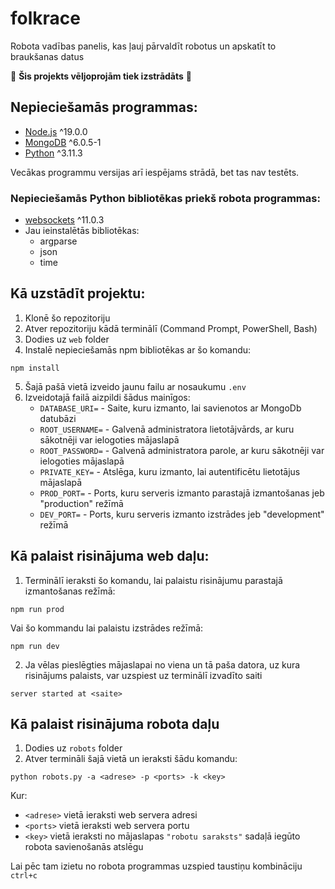 # folkrace

Robota vadības panelis, kas ļauj pārvaldīt robotus un apskatīt to braukšanas datus

🚧 __Šis projekts vēljoprojām tiek izstrādāts__ 🚧

## Nepieciešamās programmas:
- [Node.js](https://nodejs.org/en) ^19.0.0
- [MongoDB](https://www.mongodb.com/) ^6.0.5-1
- [Python](https://www.python.org/) ^3.11.3

Vecākas programmu versijas arī iespējams strādā, bet tas nav testēts.

### Nepieciešamās Python bibliotēkas priekš robota programmas:
- [websockets](https://websockets.readthedocs.io/en/stable/) ^11.0.3
- Jau ieinstalētās bibliotēkas:
    - argparse
    - json
    - time

## Kā uzstādīt projektu:
1. Klonē šo repozitoriju
2. Atver repozitoriju kādā terminālī (Command Prompt, PowerShell, Bash)
3. Dodies uz ``web`` folder
4. Instalē nepieciešamās npm bibliotēkas ar šo komandu:
```
npm install
```
5. Šajā pašā vietā izveido jaunu failu ar nosaukumu ``.env``
6. Izveidotajā failā aizpildi šādus mainīgos:
    - ``DATABASE_URI=`` - Saite, kuru izmanto, lai savienotos ar MongoDb datubāzi
    - ``ROOT_USERNAME=`` - Galvenā administratora lietotājvārds, ar kuru sākotnēji var ielogoties mājaslapā
    - ``ROOT_PASSWORD=`` - Galvenā administratora parole, ar kuru sākotnēji var ielogoties mājaslapā
    - ``PRIVATE_KEY=`` - Atslēga, kuru izmanto, lai autentificētu lietotājus mājaslapā
    - ``PROD_PORT=`` - Ports, kuru serveris izmanto parastajā izmantošanas jeb "production" režīmā
    - ``DEV_PORT=`` - Ports, kuru serveris izmanto izstrādes jeb "development" režīmā

## Kā palaist risinājuma web daļu:
1. Terminālī ieraksti šo komandu, lai palaistu risinājumu parastajā izmantošanas režīmā:
```
npm run prod
```
Vai šo kommandu lai palaistu izstrādes režīmā:
```
npm run dev
```
2. Ja vēlas pieslēgties mājaslapai no viena un tā paša datora, uz kura risinājums palaists, var uzspiest uz terminālī izvadīto saiti
```
server started at <saite>
```

## Kā palaist risinājuma robota daļu
1. Dodies uz ``robots`` folder
2. Atver termināli šajā vietā un ieraksti šādu komandu:
```
python robots.py -a <adrese> -p <ports> -k <key>
```
Kur:
- ``<adrese>`` vietā ieraksti web servera adresi
- ``<ports>`` vietā ieraksti web servera portu
- ``<key>`` vietā ieraksti no mājaslapas ``"robotu saraksts"`` sadaļā iegūto robota savienošanās atslēgu

Lai pēc tam izietu no robota programmas uzspied taustiņu kombināciju ``ctrl+c``
